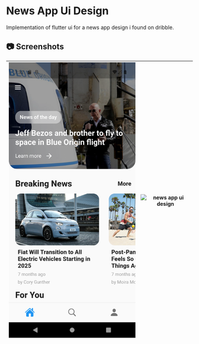 # News App Ui Design
Implementation of flutter ui for a news app design i found on dribble.

## 📷 Screenshots
|<img src='./screenshot/screen1.png' width=400 alt='FLutter news app ui design'>|![news app ui design](./screenshot/demo.gif)|
|-|-|

